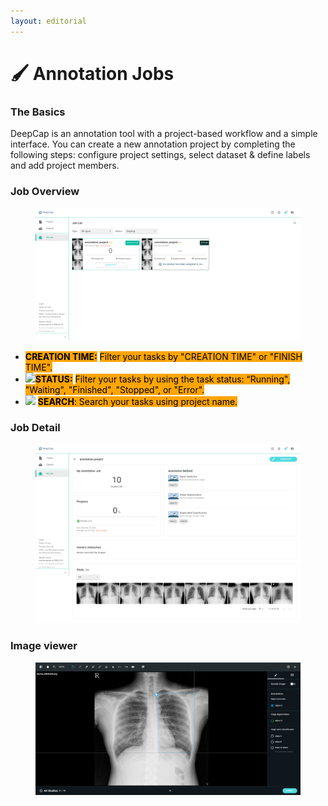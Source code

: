 ```yaml
---
layout: editorial
---
```


# 🖌 Annotation Jobs

### The Basics

DeepCap is an annotation tool with a project-based workflow and a simple interface. You can create a new annotation project by completing the following steps: configure project settings, select dataset & define labels and add project members.

### Job Overview

<figure><img src="../../.gitbook/assets/DeepCap_Jobs_Overview_Ongoing.png" alt=""><figcaption></figcaption></figure>



* <mark style="background-color:orange;">**CREATION TIME:**</mark> <mark style="background-color:orange;"></mark><mark style="background-color:orange;">Filter your tasks by "CREATION TIME" or "FINISH TIME".</mark>
* ![](https://console.deepq.ai/docs/console/.gitbook/assets/con-icon-11.png)<mark style="background-color:orange;">**STATUS:**</mark> <mark style="background-color:orange;"></mark><mark style="background-color:orange;">Filter your tasks by using the task status: “Running", "Waiting", "Finished", "Stopped", or "Error".</mark>
* ![](https://console.deepq.ai/docs/console/.gitbook/assets/con-icon-6.png) <mark style="background-color:orange;">**SEARCH**</mark><mark style="background-color:orange;">: Search your tasks using project name.</mark>





### Job Detail

<figure><img src="../../.gitbook/assets/DeepCap_Jobs_Detail_1.png" alt=""><figcaption></figcaption></figure>

###

### Image viewer

<figure><img src="../../.gitbook/assets/DeepCap_Jobs_Viewer_3.png" alt=""><figcaption></figcaption></figure>

